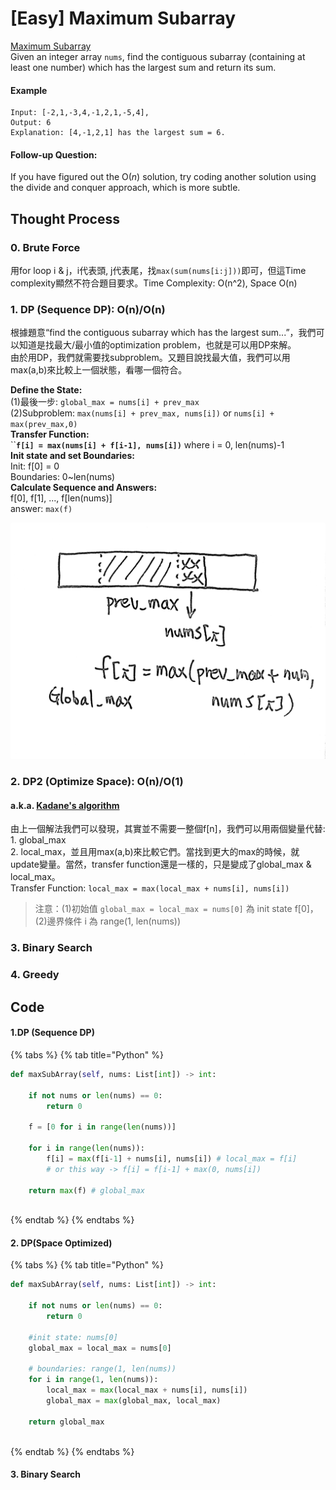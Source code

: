 # \[Easy\] Maximum Subarray

[Maximum Subarray](https://leetcode.com/problems/maximum-subarray/)  
Given an integer array `nums`, find the contiguous subarray \(containing at least one number\) which has the largest sum and return its sum.

#### Example

```text
Input: [-2,1,-3,4,-1,2,1,-5,4],
Output: 6
Explanation: [4,-1,2,1] has the largest sum = 6.
```

#### Follow-up Question:

If you have figured out the O\(_n_\) solution, try coding another solution using the divide and conquer approach, which is more subtle.

## Thought Process

### 0. Brute Force

用for loop i & j，i代表頭, j代表尾，找`max(sum(nums[i:j]))`即可，但這Time complexity顯然不符合題目要求。Time Complexity: O\(n^2\), Space O\(n\)

### 1. DP \(Sequence DP\): O\(n\)/O\(n\)

根據題意“find the contiguous subarray which has the largest sum...”，我們可以知道是找最大/最小值的optimization problem，也就是可以用DP來解。  
由於用DP，我們就需要找subproblem。又題目說找最大值，我們可以用max\(a,b\)來比較上一個狀態，看哪一個符合。  
  
**Define the State:**  
\(1\)最後一步: `global_max = nums[i] + prev_max`  
\(2\)Subproblem: `max(nums[i] + prev_max, nums[i])` or `nums[i] + max(prev_max,0)`  
**Transfer Function:**  
 ``**`f[i] = max(nums[i] + f[i-1], nums[i])`** where i = 0, len\(nums\)-1  
**Init state and set Boundaries:**  
Init: f\[0\] = 0  
Boundaries: 0~len\(nums\)  
**Calculate Sequence and Answers:**  
f\[0\], f\[1\], ..., f\[len\(nums\)\]  
answer: `max(f)`

![last state of this problem](../.gitbook/assets/1.jpg)

### 2. DP2 \(Optimize Space\): O\(n\)/O\(1\)

#### a.k.a. [Kadane's algorithm](https://en.wikipedia.org/wiki/Maximum_subarray_problem) 

由上一個解法我們可以發現，其實並不需要一整個f\[n\]，我們可以用兩個變量代替: 1. global\_max   
2. local\_max，並且用max\(a,b\)來比較它們。當找到更大的max的時候，就update變量。當然，transfer function還是一樣的，只是變成了global\_max & local\_max。  
Transfer Function: `local_max = max(local_max + nums[i], nums[i])`

> 注意：\(1\)初始值 `global_max = local_max = nums[0]` 為 init state f\[0\]，  
> \(2\)邊界條件 i 為 range\(1, len\(nums\)\)

### 3. Binary Search

### 4. Greedy

## Code

#### 1.DP \(Sequence DP\)

{% tabs %}
{% tab title="Python" %}
```python
def maxSubArray(self, nums: List[int]) -> int:
    
    if not nums or len(nums) == 0:
        return 0
        
    f = [0 for i in range(len(nums))]
    
    for i in range(len(nums)):
        f[i] = max(f[i-1] + nums[i], nums[i]) # local_max = f[i]
        # or this way -> f[i] = f[i-1] + max(0, nums[i]) 
    
    return max(f) # global_max
    
```
{% endtab %}
{% endtabs %}

#### 2. DP\(Space Optimized\)

{% tabs %}
{% tab title="Python" %}
```python
def maxSubArray(self, nums: List[int]) -> int:
    
    if not nums or len(nums) == 0:
        return 0
    
    #init state: nums[0]
    global_max = local_max = nums[0]
    
    # boundaries: range(1, len(nums))
    for i in range(1, len(nums)):
        local_max = max(local_max + nums[i], nums[i])
        global_max = max(global_max, local_max)
    
    return global_max
    
```
{% endtab %}
{% endtabs %}

#### 3. Binary Search

